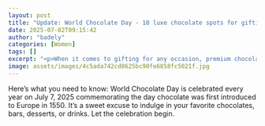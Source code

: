 ```yaml
---
layout: post
title: "Update: World Chocolate Day - 10 luxe chocolate spots for gifting sweet indulgence"
date: 2025-07-02T09:15:42
author: "badely"
categories: [Women]
tags: []
excerpt: "<p>When it comes to gifting for any occasion, premium chocolates are always a no brainer. Gourmet chocolate brands focus on high-quality ingredients, "
image: assets/images/4c5ada742cd8625bc90fe6858fc5021f.jpg
---
```


Here’s what you need to know: World Chocolate Day is celebrated every year on July 7, 2025 commemorating the day chocolate was first introduced to Europe in 1550. It’s a sweet excuse to indulge in your favorite chocolates, bars, desserts, or drinks. Let the celebration begin.

